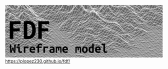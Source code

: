 ![alt text](https://github.com/plopez230/fdf/blob/main/assets/banner.png?raw=true)
https://plopez230.github.io/fdf/
